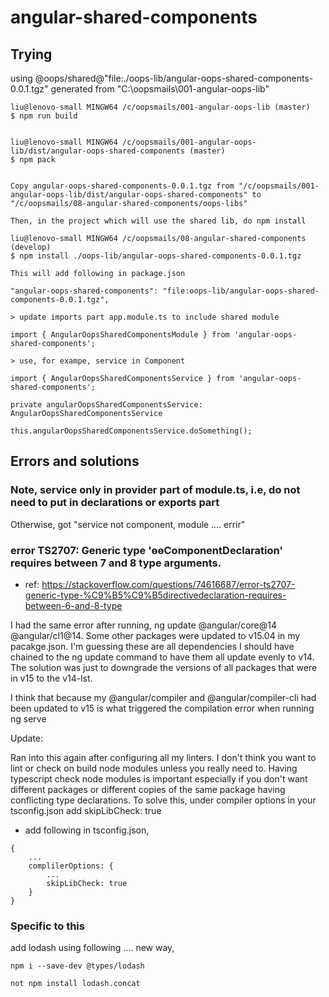 # angular-shared-components

## Trying

using @oops/shared@"file:./oops-lib/angular-oops-shared-components-0.0.1.tgz" generated from "C:\oopsmails\001-angular-oops-lib"

```
liu@lenovo-small MINGW64 /c/oopsmails/001-angular-oops-lib (master)
$ npm run build


liu@lenovo-small MINGW64 /c/oopsmails/001-angular-oops-lib/dist/angular-oops-shared-components (master)
$ npm pack


Copy angular-oops-shared-components-0.0.1.tgz from "/c/oopsmails/001-angular-oops-lib/dist/angular-oops-shared-components" to "/c/oopsmails/08-angular-shared-components/oops-libs"

Then, in the project which will use the shared lib, do npm install

liu@lenovo-small MINGW64 /c/oopsmails/08-angular-shared-components (develop)
$ npm install ./oops-lib/angular-oops-shared-components-0.0.1.tgz

This will add following in package.json

"angular-oops-shared-components": "file:oops-lib/angular-oops-shared-components-0.0.1.tgz",

> update imports part app.module.ts to include shared module

import { AngularOopsSharedComponentsModule } from 'angular-oops-shared-components';

> use, for exampe, service in Component

import { AngularOopsSharedComponentsService } from 'angular-oops-shared-components';

private angularOopsSharedComponentsService: AngularOopsSharedComponentsService

this.angularOopsSharedComponentsService.doSomething();

```

## Errors and solutions

### Note, service only in provider part of module.ts, i.e, do not need to put in declarations or exports part

Otherwise, got "service not component, module .... errir"

### error TS2707: Generic type 'ɵɵComponentDeclaration' requires between 7 and 8 type arguments.

- ref: https://stackoverflow.com/questions/74616687/error-ts2707-generic-type-%C9%B5%C9%B5directivedeclaration-requires-between-6-and-8-type

I had the same error after running, ng update @angular/core@14 @angular/cl1@14. Some other packages were updated to v15.04 in my pacakge.json. I'm guessing these are all dependencies I should have chained to the ng update command to have them all update evenly to v14. The solution was just to downgrade the versions of all packages that were in v15 to the v14-lst.

I think that because my @angular/compiler and @angular/compiler-cli had been updated to v15 is what triggered the compilation error when running ng serve

Update:

Ran into this again after configuring all my linters. I don't think you want to lint or check on build node modules unless you really need to. Having typescript check node modules is important especially if you don't want different packages or different copies of the same package having conflicting type declarations. To solve this, under compiler options in your tsconfig.json add skipLibCheck: true

- add following in tsconfig.json,

```
{
    ...
    complilerOptions: {
        ...
        skipLibCheck: true
    }
}
```

### Specific to this

add lodash using following .... new way,

```
npm i --save-dev @types/lodash

not npm install lodash.concat

```
